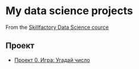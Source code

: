 # My data science projects
From the [Skillfactory Data Science cource](https://skillfactory.ru/data-scientist)

## Проект

* [Проект 0. Игра: Угадай число](https://github.com/movsinanton/project_001/tree/main/project_0)
